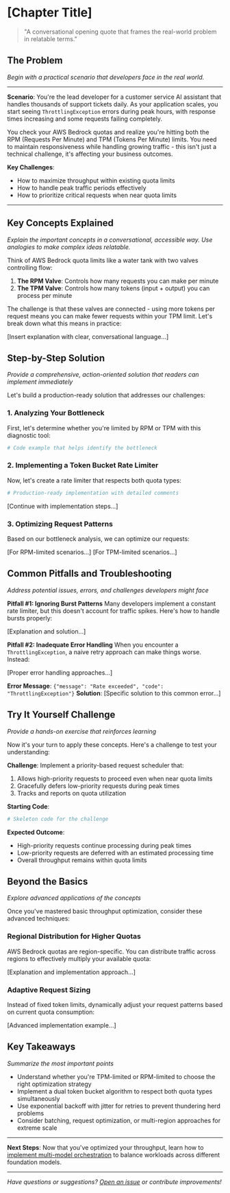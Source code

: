 # [Chapter Title]

> "A conversational opening quote that frames the real-world problem in relatable terms."

## The Problem

*Begin with a practical scenario that developers face in the real world.*

---

**Scenario**: You're the lead developer for a customer service AI assistant that handles thousands of support tickets daily. As your application scales, you start seeing `ThrottlingException` errors during peak hours, with response times increasing and some requests failing completely.

You check your AWS Bedrock quotas and realize you're hitting both the RPM (Requests Per Minute) and TPM (Tokens Per Minute) limits. You need to maintain responsiveness while handling growing traffic - this isn't just a technical challenge, it's affecting your business outcomes.

**Key Challenges**:
- How to maximize throughput within existing quota limits
- How to handle peak traffic periods effectively
- How to prioritize critical requests when near quota limits

---

## Key Concepts Explained

*Explain the important concepts in a conversational, accessible way. Use analogies to make complex ideas relatable.*

Think of AWS Bedrock quota limits like a water tank with two valves controlling flow:

1. **The RPM Valve**: Controls how many requests you can make per minute
2. **The TPM Valve**: Controls how many tokens (input + output) you can process per minute

The challenge is that these valves are connected - using more tokens per request means you can make fewer requests within your TPM limit. Let's break down what this means in practice:

[Insert explanation with clear, conversational language...]

## Step-by-Step Solution

*Provide a comprehensive, action-oriented solution that readers can implement immediately*

Let's build a production-ready solution that addresses our challenges:

### 1. Analyzing Your Bottleneck

First, let's determine whether you're limited by RPM or TPM with this diagnostic tool:

```python
# Code example that helps identify the bottleneck
```

### 2. Implementing a Token Bucket Rate Limiter

Now, let's create a rate limiter that respects both quota types:

```python
# Production-ready implementation with detailed comments
```

[Continue with implementation steps...]

### 3. Optimizing Request Patterns

Based on our bottleneck analysis, we can optimize our requests:

[For RPM-limited scenarios...]
[For TPM-limited scenarios...]

## Common Pitfalls and Troubleshooting

*Address potential issues, errors, and challenges developers might face*

**Pitfall #1: Ignoring Burst Patterns**
Many developers implement a constant rate limiter, but this doesn't account for traffic spikes. Here's how to handle bursts properly:

[Explanation and solution...]

**Pitfall #2: Inadequate Error Handling**
When you encounter a `ThrottlingException`, a naive retry approach can make things worse. Instead:

[Proper error handling approaches...]

**Error Message**: `{"message": "Rate exceeded", "code": "ThrottlingException"}`
**Solution**: [Specific solution to this common error...]

## Try It Yourself Challenge

*Provide a hands-on exercise that reinforces learning*

Now it's your turn to apply these concepts. Here's a challenge to test your understanding:

**Challenge**: Implement a priority-based request scheduler that:
1. Allows high-priority requests to proceed even when near quota limits
2. Gracefully defers low-priority requests during peak times
3. Tracks and reports on quota utilization

**Starting Code**:
```python
# Skeleton code for the challenge
```

**Expected Outcome**:
- High-priority requests continue processing during peak times
- Low-priority requests are deferred with an estimated processing time
- Overall throughput remains within quota limits

## Beyond the Basics

*Explore advanced applications of the concepts*

Once you've mastered basic throughput optimization, consider these advanced techniques:

### Regional Distribution for Higher Quotas

AWS Bedrock quotas are region-specific. You can distribute traffic across regions to effectively multiply your available quota:

[Explanation and implementation approach...]

### Adaptive Request Sizing

Instead of fixed token limits, dynamically adjust your request patterns based on current quota consumption:

[Advanced implementation example...]

## Key Takeaways

*Summarize the most important points*

- Understand whether you're TPM-limited or RPM-limited to choose the right optimization strategy
- Implement a dual token bucket algorithm to respect both quota types simultaneously
- Use exponential backoff with jitter for retries to prevent thundering herd problems
- Consider batching, request optimization, or multi-region approaches for extreme scale

---

**Next Steps**: Now that you've optimized your throughput, learn how to [implement multi-model orchestration](/docs/multi-model-orchestration.md) to balance workloads across different foundation models.

---

*Have questions or suggestions? [Open an issue](https://github.com/YOUR-USERNAME/practical-aws-bedrock/issues) or contribute improvements!*